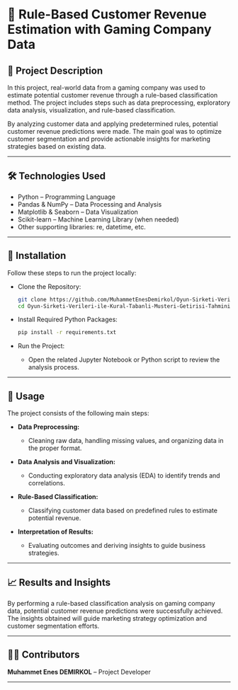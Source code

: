 # 📌 Rule-Based Customer Revenue Estimation with Gaming Company Data

## 📖 Project Description
In this project, real-world data from a gaming company was used to estimate potential customer revenue through a rule-based classification method. The project includes steps such as data preprocessing, exploratory data analysis, visualization, and rule-based classification.

By analyzing customer data and applying predetermined rules, potential customer revenue predictions were made. The main goal was to optimize customer segmentation and provide actionable insights for marketing strategies based on existing data.

---

## 🛠️ Technologies Used
- Python – Programming Language
- Pandas & NumPy – Data Processing and Analysis
- Matplotlib & Seaborn – Data Visualization
- Scikit-learn – Machine Learning Library (when needed)
- Other supporting libraries: re, datetime, etc.

---

## 🚀 Installation
Follow these steps to run the project locally:

- Clone the Repository:
    ```bash
    git clone https://github.com/MuhammetEnesDemirkol/Oyun-Sirketi-Verileri-ile-Kural-Tabanli-Musteri-Getirisi-Tahmini
    cd Oyun-Sirketi-Verileri-ile-Kural-Tabanli-Musteri-Getirisi-Tahmini
    ```

- Install Required Python Packages:
    ```bash
    pip install -r requirements.txt
    ```

- Run the Project:
    - Open the related Jupyter Notebook or Python script to review the analysis process.

---

## 🔄 Usage
The project consists of the following main steps:

- **Data Preprocessing:**
  - Cleaning raw data, handling missing values, and organizing data in the proper format.

- **Data Analysis and Visualization:**
  - Conducting exploratory data analysis (EDA) to identify trends and correlations.

- **Rule-Based Classification:**
  - Classifying customer data based on predefined rules to estimate potential revenue.

- **Interpretation of Results:**
  - Evaluating outcomes and deriving insights to guide business strategies.

---

## 📈 Results and Insights
By performing a rule-based classification analysis on gaming company data, potential customer revenue predictions were successfully achieved. The insights obtained will guide marketing strategy optimization and customer segmentation efforts.

---

## 👨‍💼 Contributors
**Muhammet Enes DEMIRKOL** – Project Developer

---
